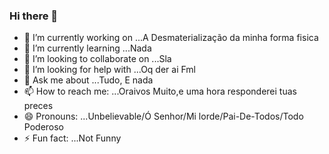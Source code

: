 ### Hi there 👋

<!--
**UNBELIEVABLE-Caio/UNBELIEVABLE-caio** is a ✨ _special_ ✨ repository because its `README.md` (this file) appears on your GitHub profile.

Here are some ideas to get you started:

- 🔭 I’m currently working on ...A Desmaterialização da minha forma fisica
- 🌱 I’m currently learning ...Nada
- 👯 I’m looking to collaborate on ...Sla
- 🤔 I’m looking for help with ...Oq der ai Fml
- 💬 Ask me about ...Tudo, E nada
- 📫 How to reach me: ...Oraivos Muito,e uma hora responderei tuas preces
- 😄 Pronouns: ...Unbelievable/Ó Senhor/Mi lorde/Pai-De-Todos/Todo Poderoso
- ⚡ Fun fact: ...Not Funny
-->
- 🔭 I’m currently working on ...A Desmaterialização da minha forma fisica
- 🌱 I’m currently learning ...Nada
- 👯 I’m looking to collaborate on ...Sla
- 🤔 I’m looking for help with ...Oq der ai Fml
- 💬 Ask me about ...Tudo, E nada
- 📫 How to reach me: ...Oraivos Muito,e uma hora responderei tuas preces
- 😄 Pronouns: ...Unbelievable/Ó Senhor/Mi lorde/Pai-De-Todos/Todo Poderoso
- ⚡ Fun fact: ...Not Funny
